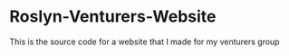 # Roslyn-Venturers-Website
This is the source code for a website that I made for my venturers group
